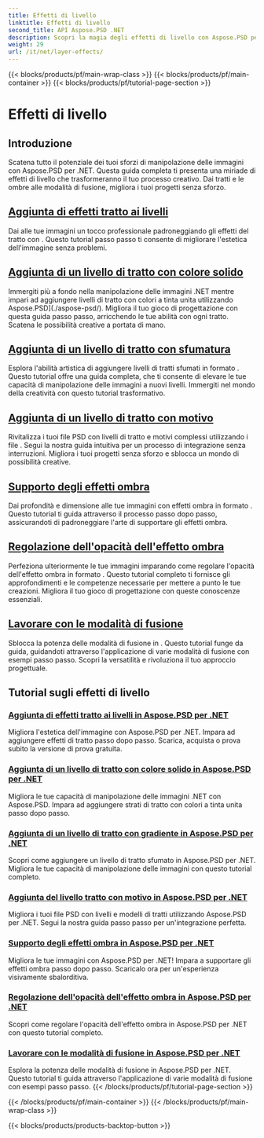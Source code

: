 ```yaml
---
title: Effetti di livello
linktitle: Effetti di livello
second_title: API Aspose.PSD .NET
description: Scopri la magia degli effetti di livello con Aspose.PSD per .NET! Migliora le tue capacità di manipolazione delle immagini imparando ad aggiungere modalità tratto, ombra e fusione.
weight: 29
url: /it/net/layer-effects/
---
```


{{< blocks/products/pf/main-wrap-class >}}
{{< blocks/products/pf/main-container >}}
{{< blocks/products/pf/tutorial-page-section >}}

# Effetti di livello

## Introduzione

Scatena tutto il potenziale dei tuoi sforzi di manipolazione delle immagini con Aspose.PSD per .NET. Questa guida completa ti presenta una miriade di effetti di livello che trasformeranno il tuo processo creativo. Dai tratti e le ombre alle modalità di fusione, migliora i tuoi progetti senza sforzo.

## [Aggiunta di effetti tratto ai livelli](./adding-stroke-effects/)

Dai alle tue immagini un tocco professionale padroneggiando gli effetti del tratto con . Questo tutorial passo passo ti consente di migliorare l'estetica dell'immagine senza problemi. 

## [Aggiunta di un livello di tratto con colore solido](./adding-stroke-layer-solid-color/)

Immergiti più a fondo nella manipolazione delle immagini .NET mentre impari ad aggiungere livelli di tratto con colori a tinta unita utilizzando Aspose.PSD](./aspose-psd/). Migliora il tuo gioco di progettazione con questa guida passo passo, arricchendo le tue abilità con ogni tratto. Scatena le possibilità creative a portata di mano.

## [Aggiunta di un livello di tratto con sfumatura](./adding-stroke-layer-gradient/)

Esplora l'abilità artistica di aggiungere livelli di tratti sfumati in formato . Questo tutorial offre una guida completa, che ti consente di elevare le tue capacità di manipolazione delle immagini a nuovi livelli. Immergiti nel mondo della creatività con questo tutorial trasformativo.

## [Aggiunta di un livello di tratto con motivo](./adding-stroke-layer-pattern/)

Rivitalizza i tuoi file PSD con livelli di tratto e motivi complessi utilizzando i file . Segui la nostra guida intuitiva per un processo di integrazione senza interruzioni. Migliora i tuoi progetti senza sforzo e sblocca un mondo di possibilità creative.

## [Supporto degli effetti ombra](./supporting-shadow-effects/)

Dai profondità e dimensione alle tue immagini con effetti ombra in formato . Questo tutorial ti guida attraverso il processo passo dopo passo, assicurandoti di padroneggiare l'arte di supportare gli effetti ombra. 

## [Regolazione dell'opacità dell'effetto ombra](./adjusting-shadow-effect-opacity/)

Perfeziona ulteriormente le tue immagini imparando come regolare l'opacità dell'effetto ombra in formato . Questo tutorial completo ti fornisce gli approfondimenti e le competenze necessarie per mettere a punto le tue creazioni. Migliora il tuo gioco di progettazione con queste conoscenze essenziali.

## [Lavorare con le modalità di fusione](./working-with-blend-modes/)

Sblocca la potenza delle modalità di fusione in . Questo tutorial funge da guida, guidandoti attraverso l'applicazione di varie modalità di fusione con esempi passo passo. Scopri la versatilità e rivoluziona il tuo approccio progettuale.

## Tutorial sugli effetti di livello
### [Aggiunta di effetti tratto ai livelli in Aspose.PSD per .NET](./adding-stroke-effects/)
Migliora l'estetica dell'immagine con Aspose.PSD per .NET. Impara ad aggiungere effetti di tratto passo dopo passo. Scarica, acquista o prova subito la versione di prova gratuita.
### [Aggiunta di un livello di tratto con colore solido in Aspose.PSD per .NET](./adding-stroke-layer-solid-color/)
Migliora le tue capacità di manipolazione delle immagini .NET con Aspose.PSD. Impara ad aggiungere strati di tratto con colori a tinta unita passo dopo passo.
### [Aggiunta di un livello di tratto con gradiente in Aspose.PSD per .NET](./adding-stroke-layer-gradient/)
Scopri come aggiungere un livello di tratto sfumato in Aspose.PSD per .NET. Migliora le tue capacità di manipolazione delle immagini con questo tutorial completo.
### [Aggiunta del livello tratto con motivo in Aspose.PSD per .NET](./adding-stroke-layer-pattern/)
Migliora i tuoi file PSD con livelli e modelli di tratti utilizzando Aspose.PSD per .NET. Segui la nostra guida passo passo per un'integrazione perfetta.
### [Supporto degli effetti ombra in Aspose.PSD per .NET](./supporting-shadow-effects/)
Migliora le tue immagini con Aspose.PSD per .NET! Impara a supportare gli effetti ombra passo dopo passo. Scaricalo ora per un'esperienza visivamente sbalorditiva.
### [Regolazione dell'opacità dell'effetto ombra in Aspose.PSD per .NET](./adjusting-shadow-effect-opacity/)
Scopri come regolare l'opacità dell'effetto ombra in Aspose.PSD per .NET con questo tutorial completo.
### [Lavorare con le modalità di fusione in Aspose.PSD per .NET](./working-with-blend-modes/)
Esplora la potenza delle modalità di fusione in Aspose.PSD per .NET. Questo tutorial ti guida attraverso l'applicazione di varie modalità di fusione con esempi passo passo.
{{< /blocks/products/pf/tutorial-page-section >}}

{{< /blocks/products/pf/main-container >}}
{{< /blocks/products/pf/main-wrap-class >}}

{{< blocks/products/products-backtop-button >}}
